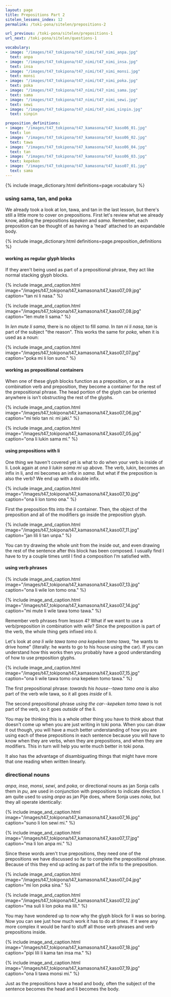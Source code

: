 ```yaml
---
layout: page
title: Prepositions Part 2
sitelen_lessons_index: 12
permalink: /toki-pona/sitelen/prepositions-2

url_previous: /toki-pona/sitelen/prepositions-1
url_next: /toki-pona/sitelen/questions-1

vocabulary:
- image: "/images/t47_tokipona/t47_nimi/t47_nimi_anpa.jpg"
  text: anpa
- image: "/images/t47_tokipona/t47_nimi/t47_nimi_insa.jpg"
  text: insa
- image: "/images/t47_tokipona/t47_nimi/t47_nimi_monsi.jpg"
  text: monsi
- image: "/images/t47_tokipona/t47_nimi/t47_nimi_poka.jpg"
  text: poka
- image: "/images/t47_tokipona/t47_nimi/t47_nimi_sama.jpg"
  text: sama
- image: "/images/t47_tokipona/t47_nimi/t47_nimi_sewi.jpg"
  text: sewi
- image: "/images/t47_tokipona/t47_nimi/t47_nimi_sinpin.jpg"
  text: sinpin

preposition_definitions:
- image: "/images/t47_tokipona/t47_kamasona/t47_kaso06_01.jpg"
  text: lon
- image: "/images/t47_tokipona/t47_kamasona/t47_kaso06_02.jpg"
  text: tawa
- image: "/images/t47_tokipona/t47_kamasona/t47_kaso06_04.jpg"
  text: tan
- image: "/images/t47_tokipona/t47_kamasona/t47_kaso06_03.jpg"
  text: kepeken
- image: "/images/t47_tokipona/t47_kamasona/t47_kaso07_01.jpg"
  text: sama
---
```


{% include image_dictionary.html definitions=page.vocabulary %}

### using sama, tan, and poka

We already took a look at lon, tawa, and tan in the last lesson, but there's still a little more to cover on prepositions. First let's review what we already know, adding the prepositions _kepeken_ and _sama_. Remember, each preposition can be thought of as having a 'head' attached to an expandable body.

{% include image_dictionary.html definitions=page.preposition_definitions %}

#### working as regular glyph blocks

If they aren't being used as part of a prepositional phrase, they act like normal stacking glyph blocks.

{% include image_and_caption.html image="/images/t47_tokipona/t47_kamasona/t47_kaso07_09.jpg" caption="tan ni li nasa." %}

{% include image_and_caption.html image="/images/t47_tokipona/t47_kamasona/t47_kaso07_08.jpg" caption="len mute li sama." %}

In _len mute li sama_, there is no object to fill _sama_. In _tan ni li nasa_, _tan_ is part of the subject "the reason".  This works the same for _poka_, when it is used as a noun:

{% include image_and_caption.html image="/images/t47_tokipona/t47_kamasona/t47_kaso07_07.jpg" caption="poka mi li lon suno." %}

#### working as prepositional containers

When one of these glyph blocks function as a preposition, or as a combination verb and preposition, they become a container for the rest of the prepositional phrase. The head portion of the glyph can be oriented anywhere is isn’t obstructing the rest of the glyphs.

{% include image_and_caption.html image="/images/t47_tokipona/t47_kamasona/t47_kaso07_06.jpg" caption="mi telo tan ni: mi jaki." %}

{% include image_and_caption.html image="/images/t47_tokipona/t47_kamasona/t47_kaso07_05.jpg" caption="ona li lukin sama mi." %}

#### using prepositions with li

One thing we haven't covered yet is what to do when your verb is inside of li. Look again at _ona li lukin sama mi_ up above. The verb, lukin, becomes an infix in li, and mi becomes an infix in _sama_. But what if the preposition is also the verb? We end up with a double infix.

{% include image_and_caption.html image="/images/t47_tokipona/t47_kamasona/t47_kaso07_10.jpg" caption="ona li lon tomo ona." %}

First the preposition fits into the _li_ container. Then, the object of the preposition and all of the modifiers go inside the preposition glyph.

{% include image_and_caption.html image="/images/t47_tokipona/t47_kamasona/t47_kaso07_11.jpg" caption="jan lili li tan unpa." %}

You can try drawing the whole unit from the inside out, and even drawing the rest of the sentence after this block has been composed. I usually find I have to try a couple times until I find a composition I’m satisfied with.

#### using verb phrases

{% include image_and_caption.html image="/images/t47_tokipona/t47_kamasona/t47_kaso07_13.jpg" caption="ona li wile lon tomo ona." %}

{% include image_and_caption.html image="/images/t47_tokipona/t47_kamasona/t47_kaso07_14.jpg" caption="mi mute li wile tawa tomo tawa." %}

Remember verb phrases from lesson 4? What if we want to use a verb/preposition in combination with _wile_? Since the preposition is part of the verb, the whole thing gets infixed into _li_.

Let's look at _ona li wile tawa tomo ona kepeken tomo tawa_, "he wants to drive home" (literally: he wants to go to his house using the car). If you can understand how this works then you probably have a good understanding of how to use preposition glyphs.

{% include image_and_caption.html image="/images/t47_tokipona/t47_kamasona/t47_kaso07_15.jpg" caption="ona li wile tawa tomo ona kepeken tomo tawa." %}

The first prepositional phrase: _towards his house--tawa tomo ona_ is also part of the verb wile tawa, so it all goes _inside_ of li.

The second prepositional phrase _using the car--kepeken tomo tawa_ is not part of the verb, so it goes _outside_ of the li.

You may be thinking this is a whole other thing you have to think about that doesn't come up when you are just writing in toki pona. When you can draw it out though, you will have a much better understanding of how you are using each of these prepositions in each sentence because you will have to know when they are verbs, when they are prepositions, and when they are modifiers. This in turn will help you write much better in toki pona.

It also has the advantage of disambiguating things that might have more that one reading when written linearly.

### directional nouns

_anpa_, _insa_, _monsi_, _sewi_, and _poka_, or directional nouns as jan Sonja calls them in _pu_, are used in conjunction with prepositions to indicate direction. I am quite used to using _anpa_ as jan Pije does, where Sonja uses _noka_, but they all operate identically:

{% include image_and_caption.html image="/images/t47_tokipona/t47_kamasona/t47_kaso07_16.jpg" caption="suno li lon sewi mi." %}

{% include image_and_caption.html image="/images/t47_tokipona/t47_kamasona/t47_kaso07_17.jpg" caption="ma li lon anpa mi." %}

Since these words aren't true prepositions, they need one of the prepositions we have discussed so far to complete the prepositional phrase. Because of this they end up acting as part of the infix to the preposition.

{% include image_and_caption.html image="/images/t47_tokipona/t47_kamasona/t47_kaso07_04.jpg" caption="mi lon poka sina." %}

{% include image_and_caption.html image="/images/t47_tokipona/t47_kamasona/t47_kaso07_12.jpg" caption="ma suli li lon poka ma lili." %}

You may have wondered up to now why the glyph block for li was so boring. Now you can see just how much work it has to do at times. If it were any more complex it would be hard to stuff all those verb phrases and verb prepositions inside.

{% include image_and_caption.html image="/images/t47_tokipona/t47_kamasona/t47_kaso07_18.jpg" caption="pipi lili li kama tan insa ma." %}

{% include image_and_caption.html image="/images/t47_tokipona/t47_kamasona/t47_kaso07_19.jpg" caption="ona li tawa monsi mi." %}

Just as the prepositions have a head and body, often the subject of the sentence becomes the head and li becomes the body.
